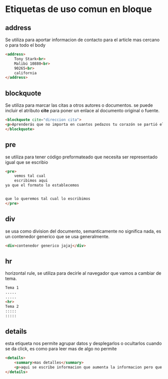 # Etiquetas de uso comun en bloque

## address

Se utiliza para aportar informacion de contacto para el article mas cercano o para todo el body

```HTML
<address>
    Tony Stark<br>
    Malibú 10880<br>
    90265<br>
    california
</address>
```
## blockquote

Se utiliza para marcar las citas a otros autores o documentos. se puede incluir el atributo **cite** para poner un enlace al documento original o fuente.

```HTML
<blockquote cite="direccion cita">
<p>Aprenderás que no importa en cuantos pedazos tu corazón se partió el mundo no se detendrá para que lo arregles. - William Shakespeare</p>
</blockquote>
```

## pre

se utiliza para tener código preformateado que necesita ser representado igual que se escribio
```HTML
<pre>
    vemos tal cual
    escribimos aqui
ya que el formato lo establecemos


que lo queremos tal cual lo escribimos
</pre>
```
## div

se usa como division del documento, semanticamente no significa nada, es un contenedor generico que se usa generalmente.

```HTML
<div>contenedor generico jajaj</div>
```
## hr

horizontal rule, se utiliza para decirle al navegador que vamos a cambiar de tema.

```HTML
Tema 1
.....
.....
<hr>
Tema 2
:::::
:::::
```

## details

esta etiqueta nos permite agrupar datos y desplegarlos o ocultarlos cuando se da click, es como para leer mas de algo no permite 

```HTML
<details>
    <summary>mas detalles</summary>
    <p>aqui se escribe informacion que aumenta la informacion pero que no sea tan relevante para entender el articulo<p>
</details>
```